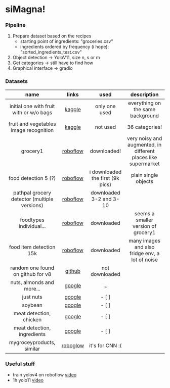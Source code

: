 # siMagna!

### Pipeline
1. Prepare dataset based on the recipes
    * starting point of ingredients: "groceries.csv"
    * ingredients ordered by frequency (i hope): "sorted_ingredients_test.csv"
2. Object detection → YoloV11, size n, s or m
3. Get categories → still have to find how
4. Graphical interface → gradio 

### Datasets
| name | links | used | description |
|:-------------:|:----------------:|:----------------------:|:------:|
| initial one with fruit with or w/o bags | [kaggle]() | only one used | everything on the same background |
| fruit and vegetables image recognition | [kaggle](https://www.kaggle.com/datasets/kritikseth/fruit-and-vegetable-image-recognition) | not used | 36 categories! |
| grocery1 | [roboflow](https://universe.roboflow.com/dmitri-kaslov-fmitx/grocery1/dataset/1) | downloaded! | very noisy and augmented, in different places like supermarket |
| food detection 5 (?) | [roboflow](https://universe.roboflow.com/scan-detection/food-detection-hipfv/dataset/5) | i downloaded the first (9k pics) | plain single objects |
| pathpal grocery detector (multiple versions) | [roboflow](https://universe.roboflow.com/grocery-pathpal-sahaay/pathpal-grocery-detector-3/dataset/10) | downloaded 3-2 and 3-10 | |
| foodtypes individual... | [roboflow](https://universe.roboflow.com/tk-matima-unqyz/foodtypes-individual-in-fridge/dataset/1#) | downloaded | seems a smaller version of grocery1 |
| food item detection 15k | [roboflow](https://universe.roboflow.com/coretus/food-item-detection-fggyf/dataset/1) | downloaded | many images and also fridge env, a lot of noise |
| random one found on github for v8 | [github](https://github.com/anushkaspatil/Food-Detection) | not downloaded |
| nuts, almonds and more... | [google](https://datasetsearch.research.google.com/search?src=0&query=object%20recognition%20nuts&docid=L2cvMTF4N2g1aHI0Mw%3D%3D) | ... |
| just nuts | [google](https://datasetsearch.research.google.com/search?src=0&query=object%20recognition%20nuts&docid=L2cvMTF4N3JyZ3ZmcA%3D%3D) | - [ ] |
| soybean | [google](https://datasetsearch.research.google.com/search?src=0&query=object%20recognition%20seeds&docid=L2cvMTFtNjhqbDhtYg%3D%3D) | - [ ] |
| meat detection, chicken | [google](https://datasetsearch.research.google.com/search?src=0&query=object%20recognition%20meat&docid=L2cvMTF4MmtxYmc2aA%3D%3D) | - [ ] |
| meat detection, ingredients | [google](https://datasetsearch.research.google.com/search?src=0&query=object%20recognition%20meat&docid=L2cvMTF4N3pzMDBiYg%3D%3D) | - [ ] |
| mygroceyproducts, similar | [roboglow](https://universe.roboflow.com/dmitri-kaslov-fmitx/mygroceryproducts/dataset/1) | it's for CNN :( |

### Useful stuff
* train yolov4 on roboflow [video](https://www.youtube.com/watch?v=9hVgyeI4g4o)
* 1h yolo11 [video](https://www.youtube.com/watch?v=etjkjZoG2F0&authuser=0&themeRefresh=1&sttick=0)